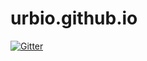 # urbio.github.io

[![Gitter](https://badges.gitter.im/urbio/urbio.github.io.svg)](https://gitter.im/urbio/urbio.github.io?utm_source=badge&utm_medium=badge&utm_campaign=pr-badge&utm_content=badge)